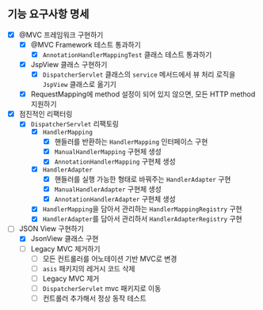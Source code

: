 ## 기능 요구사항 명세

- [X] @MVC 프레임워크 구현하기
  - [X] @MVC Framework 테스트 통과하기
    - [X] `AnnotationHandlerMappingTest` 클래스 테스트 통과하기
  - [X] JspView 클래스 구현하기
    - [X] `DispatcherServlet` 클래스의 `service` 메서드에서 뷰 처리 로직을 `JspView` 클래스로 옮기기
  - [X] RequestMapping에 method 설정이 되어 있지 않으면, 모든 HTTP method 지원하기
- [X] 점진적인 리팩터링
  - [X] `DispatcherServlet` 리팩토링
    - [X] `HandlerMapping`
      - [X] 핸들러를 반환하는 `HandlerMapping` 인터페이스 구현
      - [X] `ManualHandlerMapping` 구현체 생성
      - [X] `AnnotationHandlerMapping` 구현체 생성
    - [X] `HandlerAdapter`
      - [X] 핸들러를 실행 가능한 형태로 바꿔주는 `HandlerAdapter` 구현
      - [X] `ManualHandlerAdapter` 구현체 생성
      - [X] `AnnotationHandlerAdapter` 구현체 생성
    - [X] `HandlerMapping`을 담아서 관리하는 `HandlerMappingRegistry` 구현
    - [X] `HandlerAdapter`를 담아서 관리하서 `HandlerAdapterRegistry` 구현
- [ ] JSON View 구현하기
  - [X] JsonView 클래스 구현
  - [ ] Legacy MVC 제거하기
    - [ ] 모든 컨트롤러를 어노테이션 기반 MVC로 변경
    - [ ] `asis` 패키지의 레거시 코드 삭제
    - [ ] Legacy MVC 제거
    - [ ] `DispatcherServlet` mvc 패키지로 이동
    - [ ] 컨트롤러 추가해서 정상 동작 테스트